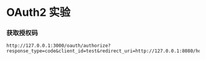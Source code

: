 # OAuth2 实验

### 获取授权码
```
http://127.0.0.1:3000/oauth/authorize?response_type=code&client_id=test&redirect_uri=http://127.0.0.1:8080/home&scope=all&state=normal
```

